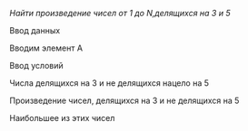 *Найти произведение чисел от 1 до N,делящихся на 3 и 5*

Ввод данных

Вводим элемент A

Ввод условий 

Числа делящихся на 3 и не делящихся нацело на 5

Произведение чисел, делящихся на 3 и не делящихся на 5

Наибольшее из этих чисел 